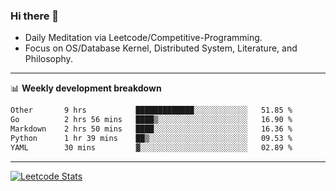 ### Hi there 👋
* Daily Meditation via Leetcode/Competitive-Programming.
* Focus on OS/Database Kernel, Distributed System, Literature, and Philosophy.

-------

📊 **Weekly development breakdown**
<!--START_SECTION:waka-->

```txt
Other       9 hrs           █████████████░░░░░░░░░░░░   51.85 %
Go          2 hrs 56 mins   ████▒░░░░░░░░░░░░░░░░░░░░   16.90 %
Markdown    2 hrs 50 mins   ████░░░░░░░░░░░░░░░░░░░░░   16.36 %
Python      1 hr 39 mins    ██▒░░░░░░░░░░░░░░░░░░░░░░   09.53 %
YAML        30 mins         ▓░░░░░░░░░░░░░░░░░░░░░░░░   02.89 %
```

<!--END_SECTION:waka-->

-------

[![Leetcode Stats](https://leetcard.jacoblin.cool/hzhang413?font=Fira+Mono)](https://leetcode.com/fxrc)
<!-- ![image](./cyberpunk-ghost-in-the-shell.gif)
![image](./gis-archive.png) -->
